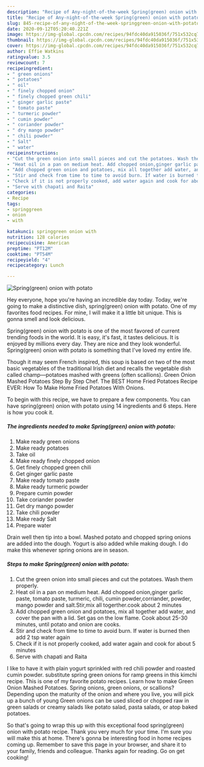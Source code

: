 ```yaml
---
description: "Recipe of Any-night-of-the-week Spring(green) onion with potato"
title: "Recipe of Any-night-of-the-week Spring(green) onion with potato"
slug: 845-recipe-of-any-night-of-the-week-springgreen-onion-with-potato
date: 2020-09-12T05:20:40.221Z
image: https://img-global.cpcdn.com/recipes/94fdc40da915036f/751x532cq70/springgreen-onion-with-potato-recipe-main-photo.jpg
thumbnail: https://img-global.cpcdn.com/recipes/94fdc40da915036f/751x532cq70/springgreen-onion-with-potato-recipe-main-photo.jpg
cover: https://img-global.cpcdn.com/recipes/94fdc40da915036f/751x532cq70/springgreen-onion-with-potato-recipe-main-photo.jpg
author: Effie Watkins
ratingvalue: 3.5
reviewcount: 7
recipeingredient:
- " green onions"
- " potatoes"
- " oil"
- " finely chopped onion"
- " finely chopped green chili"
- " ginger garlic paste"
- " tomato paste"
- " turmeric powder"
- " cumin powder"
- " coriander powder"
- " dry mango powder"
- " chili powder"
- " Salt"
- " water"
recipeinstructions:
- "Cut the green onion into small pieces and cut the potatoes. Wash them properly."
- "Heat oil in a pan on medium heat. Add chopped onion,ginger garlic paste, tomato paste, turmeric, chili, cumin powder,corriander, powder, mango powder and salt.Stir,mix all togerther.cook about 2 minutes"
- "Add chopped green onion and potatoes, mix all together add water, and cover the pan with a lid. Set gas on the low flame. Cook about 25-30 minutes, until potato and onion are cooks."
- "Stir and check from time to time to avoid burn. If water is burned then add 2 tsp water again"
- "Check if it is not properly cooked, add water again and cook for about 5 minutes"
- "Serve with chapati and Raita"
categories:
- Recipe
tags:
- springgreen
- onion
- with

katakunci: springgreen onion with 
nutrition: 128 calories
recipecuisine: American
preptime: "PT12M"
cooktime: "PT54M"
recipeyield: "4"
recipecategory: Lunch

---
```



![Spring(green) onion with potato](https://img-global.cpcdn.com/recipes/94fdc40da915036f/751x532cq70/springgreen-onion-with-potato-recipe-main-photo.jpg)

Hey everyone, hope you're having an incredible day today. Today, we're going to make a distinctive dish, spring(green) onion with potato. One of my favorites food recipes. For mine, I will make it a little bit unique. This is gonna smell and look delicious.

Spring(green) onion with potato is one of the most favored of current trending foods in the world. It is easy, it's fast, it tastes delicious. It is enjoyed by millions every day. They are nice and they look wonderful. Spring(green) onion with potato is something that I've loved my entire life.

Though it may seem French inspired, this soup is based on two of the most basic vegetables of the traditional Irish diet and recalls the vegetable dish called champ—potatoes mashed with greens (often scallions). Green Onion Mashed Potatoes Step By Step Chef. The BEST Home Fried Potatoes Recipe EVER: How To Make Home Fried Potatoes With Onions.


To begin with this recipe, we have to prepare a few components. You can have spring(green) onion with potato using 14 ingredients and 6 steps. Here is how you cook it.

<!--inarticleads1-->

##### The ingredients needed to make Spring(green) onion with potato:

1. Make ready  green onions
1. Make ready  potatoes
1. Take  oil
1. Make ready  finely chopped onion
1. Get  finely chopped green chili
1. Get  ginger garlic paste
1. Make ready  tomato paste
1. Make ready  turmeric powder
1. Prepare  cumin powder
1. Take  coriander powder
1. Get  dry mango powder
1. Take  chili powder
1. Make ready  Salt
1. Prepare  water


Drain well then tip into a bowl. Mashed potato and chopped spring onions are added into the dough. Yogurt is also added while making dough. I do make this whenever spring onions are in season. 

<!--inarticleads2-->

##### Steps to make Spring(green) onion with potato:

1. Cut the green onion into small pieces and cut the potatoes. Wash them properly.
1. Heat oil in a pan on medium heat. Add chopped onion,ginger garlic paste, tomato paste, turmeric, chili, cumin powder,corriander, powder, mango powder and salt.Stir,mix all togerther.cook about 2 minutes
1. Add chopped green onion and potatoes, mix all together add water, and cover the pan with a lid. Set gas on the low flame. Cook about 25-30 minutes, until potato and onion are cooks.
1. Stir and check from time to time to avoid burn. If water is burned then add 2 tsp water again
1. Check if it is not properly cooked, add water again and cook for about 5 minutes
1. Serve with chapati and Raita


I like to have it with plain yogurt sprinkled with red chili powder and roasted cumin powder. substitute spring green onions for ramp greens in this kimchi recipe. This is one of my favorite potato recipes. Learn how to make Green Onion Mashed Potatoes. Spring onions, green onions, or scallions? Depending upon the maturity of the onion and where you live, you will pick up a bunch of young Green onions can be used sliced or chopped raw in green salads or creamy salads like potato salad, pasta salads, or atop baked potatoes. 

So that's going to wrap this up with this exceptional food spring(green) onion with potato recipe. Thank you very much for your time. I'm sure you will make this at home. There's gonna be interesting food in home recipes coming up. Remember to save this page in your browser, and share it to your family, friends and colleague. Thanks again for reading. Go on get cooking!
